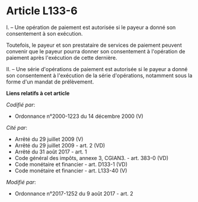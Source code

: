 # Article L133-6

I. – Une opération de paiement est autorisée si le payeur a donné son consentement à son exécution.

Toutefois, le payeur et son prestataire de services de paiement peuvent convenir que le payeur pourra donner son consentement
à l'opération de paiement après l'exécution de cette dernière.

II. – Une série d'opérations de paiement est autorisée si le payeur a donné son consentement à l'exécution de la série
d'opérations, notamment sous la forme d'un mandat de prélèvement.

**Liens relatifs à cet article**

_Codifié par_:

  - Ordonnance n°2000-1223 du 14 décembre 2000 (V)

_Cité par_:

  - Arrêté du 29 juillet 2009 (V)
  - Arrêté du 29 juillet 2009 - art. 2 (VD)
  - Arrêté du 31 août 2017 - art. 1
  - Code général des impôts, annexe 3, CGIAN3. - art. 383-0 (VD)
  - Code monétaire et financier - art. D133-1 (VD)
  - Code monétaire et financier - art. L133-40 (V)

_Modifié par_:

  - Ordonnance n°2017-1252 du 9 août 2017 - art. 2
